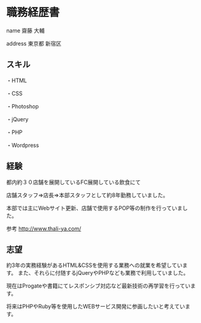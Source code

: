 # 職務経歴書

name
齋藤 大輔

address
東京都 新宿区



## スキル

・HTML

・CSS

・Photoshop

・jQuery

・PHP

・Wordpress



## 経験

都内約３０店舗を展開しているFC展開している飲食にて

店舗スタッフ⇒店長⇒本部スタッフとして約8年勤務していました。

本部では主にWebサイト更新、店舗で使用するPOP等の制作を行っていました。

参考
http://www.thali-ya.com/



## 志望

約3年の実務経験があるHTML&CSSを使用する業務への就業を希望しています。
また、それらに付随するjQueryやPHPなども業務で利用していました。


現在はProgateや書籍にてレスポンシブ対応など最新技術の再学習を行っています。

将来はPHPやRuby等を使用したWEBサービス開発に参画したいと考えています。
